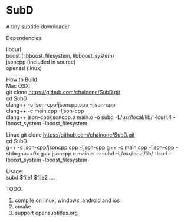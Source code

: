 SubD
====

A tiny subtitle downloader



Dependencies:

libcurl           
boost (libboost_filesystem, libboost_system)        
jsoncpp (included in source)      
openssl (linux)      



How to Build       
Mac OSX:        
git clone https://github.com/chainone/SubD.git    
cd SubD     
clang++ -c json-cpp/jsoncpp.cpp -Ijson-cpp    
clang++ -c main.cpp -Ijson-cpp    
clang++ json-cpp/jsoncpp.o main.o -o subd -L/usr/local/lib/ -lcurl.4 -lboost_system -lboost_filesystem    

Linux
git clone https://github.com/chainone/SubD.git    
cd SubD  
g++ -c json-cpp/jsoncpp.cpp -Ijson-cpp
g++ -c main.cpp -Ijson-cpp -std=gnu++0x
g++ jsoncpp.o main.o -o subd -L/usr/local/lib/ -lcurl -lboost_system -lboost_filesystem
 
Usage:    
subd $file1 $file2 ....    



TODO:    
1. compile on linux, windows, android and ios    
2. cmake    
3. support opensubtitles.org    
